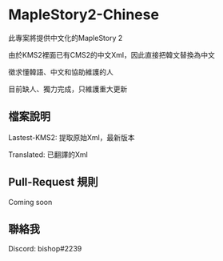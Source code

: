 # MapleStory2-Chinese
此專案將提供中文化的MapleStory 2

由於KMS2裡面已有CMS2的中文Xml，因此直接把韓文替換為中文

徵求懂韓語、中文和協助維護的人

目前缺人、獨力完成，只維護重大更新
## 檔案說明
Lastest-KMS2: 提取原始Xml，最新版本

Translated: 已翻譯的Xml

## Pull-Request 規則
Coming soon

## 聯絡我
Discord: bishop#2239
